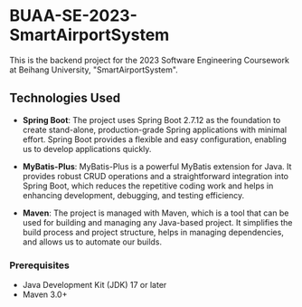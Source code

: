 # BUAA-SE-2023-SmartAirportSystem

This is the backend project for the 2023 Software Engineering Coursework at Beihang University, "SmartAirportSystem".

## Technologies Used

- **Spring Boot**: The project uses Spring Boot 2.7.12 as the foundation to create stand-alone, production-grade Spring applications with minimal effort. Spring Boot provides a flexible and easy configuration, enabling us to develop applications quickly.

- **MyBatis-Plus**: MyBatis-Plus is a powerful MyBatis extension for Java. It provides robust CRUD operations and a straightforward integration into Spring Boot, which reduces the repetitive coding work and helps in enhancing development, debugging, and testing efficiency.

- **Maven**: The project is managed with Maven, which is a tool that can be used for building and managing any Java-based project. It simplifies the build process and project structure, helps in managing dependencies, and allows us to automate our builds.


### Prerequisites

- Java Development Kit (JDK) 17 or later
- Maven 3.0+
